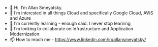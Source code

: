 - 👋 Hi, I’m Allan Smeyatsky. 
- 👀 I’m interested in all things Cloud and specifically Google Cloud, AWS and Azure
- 🌱 I’m currently learning - enough said. I never stop learning
- 💞️ I’m looking to collaborate on Infrastructure and Application Modernization
- 📫 How to reach me - https://www.linkedin.com/in/allansmeyatsky/

<!---
asmeyatsky/asmeyatsky is a ✨ special ✨ repository because its `README.md` (this file) appears on your GitHub profile.
You can click the Preview link to take a look at your changes.
--->
